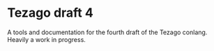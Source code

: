 # Tezago draft 4
A tools and documentation for the fourth draft of the Tezago conlang. Heavily a work in progress.
